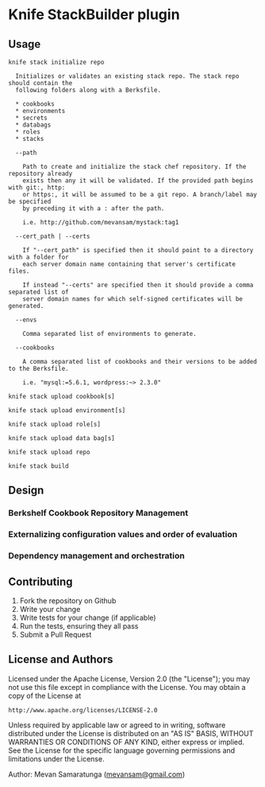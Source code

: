 # Knife StackBuilder plugin

## Usage

```
knife stack initialize repo

  Initializes or validates an existing stack repo. The stack repo should contain the 
  following folders along with a Berksfile.
  
  * cookbooks
  * environments
  * secrets
  * databags
  * roles
  * stacks

  --path

    Path to create and initialize the stack chef repository. If the repository already 
    exists then any it will be validated. If the provided path begins with git:, http: 
    or https:, it will be assumed to be a git repo. A branch/label may be specified
    by preceding it with a : after the path.
    
    i.e. http://github.com/mevansam/mystack:tag1

  --cert_path | --certs

    If "--cert_path" is specified then it should point to a directory with a folder for 
    each server domain name containing that server's certificate files. 
    
    If instead "--certs" are specified then it should provide a comma separated list of
    server domain names for which self-signed certificates will be generated.

  --envs
    
    Comma separated list of environments to generate.
    
  --cookbooks
  
    A comma separated list of cookbooks and their versions to be added to the Berksfile.
    
    i.e. "mysql:=5.6.1, wordpress:~> 2.3.0"
```

```
knife stack upload cookbook[s]
```

```
knife stack upload environment[s]
```

```
knife stack upload role[s]
```

```
knife stack upload data bag[s]
```

```
knife stack upload repo
```

```
knife stack build
```

## Design

### Berkshelf Cookbook Repository Management

### Externalizing configuration values and order of evaluation

### Dependency management and orchestration

## Contributing

1. Fork the repository on Github
2. Write your change
3. Write tests for your change (if applicable)
4. Run the tests, ensuring they all pass
5. Submit a Pull Request

## License and Authors

Licensed under the Apache License, Version 2.0 (the "License");
you may not use this file except in compliance with the License.
You may obtain a copy of the License at

    http://www.apache.org/licenses/LICENSE-2.0

Unless required by applicable law or agreed to in writing, software
distributed under the License is distributed on an "AS IS" BASIS,
WITHOUT WARRANTIES OR CONDITIONS OF ANY KIND, either express or implied.
See the License for the specific language governing permissions and
limitations under the License.

Author: Mevan Samaratunga (mevansam@gmail.com)
